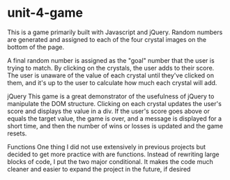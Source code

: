 # unit-4-game

This is a game primarily built with Javascript and jQuery. Random numbers are generated and assigned to each of the four crystal images on the bottom of the page.

A final random number is assigned as the "goal" number that the user is trying to match. By clicking on the crystals, the user adds to their score. The user is unaware of the value of each crystal until they've clicked on them, and it's up to the user to calculate how much each crystal will add.

jQuery This game is a great demonstrator of the usefulness of jQuery to manipulate the DOM structure. Clicking on each crystal updates the user's score and displays the value in a div. If the user's score goes above or equals the target value, the game is over, and a message is displayed for a short time, and then the number of wins or losses is updated and the game resets.

Functions One thing I did not use extensively in previous projects but decided to get more practice with are functions. Instead of rewriting large blocks of code, I put the two major conditional. It makes the code much cleaner and easier to expand the project in the future, if desired